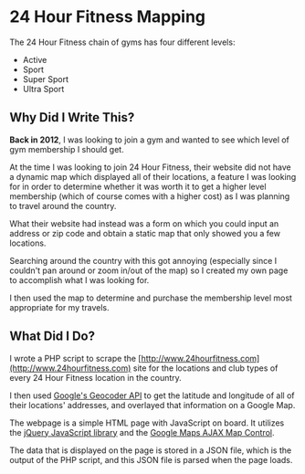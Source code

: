 # 24 Hour Fitness Mapping

The 24 Hour Fitness chain of gyms has four different levels:

* Active
* Sport
* Super Sport
* Ultra Sport

## Why Did I Write This?

**Back in 2012**, I was looking to join a gym and wanted to see which level of gym membership I should get.

At the time I was looking to join 24 Hour Fitness, their website did not have a dynamic map which displayed all of their locations, a feature I was looking for in order to determine whether it was worth it to get a higher level membership (which of course comes with a higher cost) as I was planning to travel around the country.

What their website had instead was a form on which you could input an address or zip code and obtain a static map that only showed you a few locations.

Searching around the country with this got annoying (especially since I couldn't pan around or zoom in/out of the map) so I created my own page to accomplish what I was looking for.

I then used the map to determine and purchase the membership level most appropriate for my travels.

## What Did I Do?

I wrote a PHP script to scrape the [http://www.24hourfitness.com](http://www.24hourfitness.com) site for the locations and club types of every 24 Hour Fitness location in the country.

I then used [Google's Geocoder API](https://developers.google.com/maps/documentation/geocoding/intro) to get the latitude and longitude of all of their locations' addresses, and overlayed that information on a Google Map.

The webpage is a simple HTML page with JavaScript on board. It utilizes the [jQuery JavaScript library](https://github.com/jquery/jquery) and the [Google Maps AJAX Map Control](https://developers.google.com/maps/documentation/javascript/tutorial).

The data that is displayed on the page is stored in a JSON file, which is the output of the PHP script, and this JSON file is parsed when the page loads.



